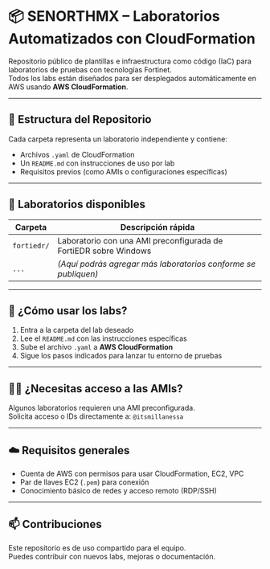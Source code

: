 # 📦 SENORTHMX – Laboratorios Automatizados con CloudFormation

Repositorio público de plantillas e infraestructura como código (IaC) para laboratorios de pruebas con tecnologías Fortinet.  
Todos los labs están diseñados para ser desplegados automáticamente en AWS usando **AWS CloudFormation**.

---

## 📁 Estructura del Repositorio

Cada carpeta representa un laboratorio independiente y contiene:

- Archivos `.yaml` de CloudFormation
- Un `README.md` con instrucciones de uso por lab
- Requisitos previos (como AMIs o configuraciones específicas)

---

## 🧪 Laboratorios disponibles

| Carpeta        | Descripción rápida                                                   |
|----------------|----------------------------------------------------------------------|
| `fortiedr/`    | Laboratorio con una AMI preconfigurada de FortiEDR sobre Windows     |
| `...`          | *(Aquí podrás agregar más laboratorios conforme se publiquen)*       |

---

## 🚀 ¿Cómo usar los labs?

1. Entra a la carpeta del lab deseado
2. Lee el `README.md` con las instrucciones específicas
3. Sube el archivo `.yaml` a **AWS CloudFormation**
4. Sigue los pasos indicados para lanzar tu entorno de pruebas

---

## 🙋‍♂️ ¿Necesitas acceso a las AMIs?

Algunos laboratorios requieren una AMI preconfigurada.  
Solicita acceso o IDs directamente a: `@itsmillanessa`

---

## ☁️ Requisitos generales

- Cuenta de AWS con permisos para usar CloudFormation, EC2, VPC
- Par de llaves EC2 (`.pem`) para conexión
- Conocimiento básico de redes y acceso remoto (RDP/SSH)

---

## 📫 Contribuciones

Este repositorio es de uso compartido para el equipo.  
Puedes contribuir con nuevos labs, mejoras o documentación.
